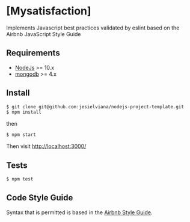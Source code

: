 # [Mysatisfaction]


Implements Javascript best practices validated by eslint based on the Airbnb JavaScript Style Guide

## Requirements

* [NodeJs](http://nodejs.org) >= 10.x 
* [mongodb](http://mongodb.org) >= 4.x

## Install

```sh
$ git clone git@github.com:jesielviana/nodejs-project-template.git
$ npm install
```

then

```sh
$ npm start
```

Then visit [http://localhost:3000/](http://localhost:3000/)

## Tests

```sh
$ npm test
```

## Code Style Guide

Syntax that is permitted is based in the [Airbnb Style Guide](https://github.com/jesielviana/javascript-style-guide-for-nodejs).



